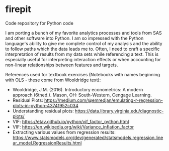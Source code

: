 # firepit
Code repository for Python code

I am porting a bunch of my favorite analytics processes and tools from SAS and other software into Python. I am so impressed with the Python language's ability to give me complete control of my analysis and the ability to follow paths which the data leads me to. Often, I need to craft a specific interpretation of results from my data sets while referencing a text. This is especially useful for interpreting interaction effects or when accounting for non-linear relationships between features and targets. 

References used for textbook exercises (Notebooks with names beginning with OLS - these come from Wooldridge text):
- Wooldridge, J.M. (2016). Introductory econometrics: A modern approach (6thed.). Mason, OH: South-Western, Cengage Learning.
- Residual Plots: https://medium.com/@emredjan/emulating-r-regression-plots-in-python-43741952c034
- Understanding residual plots: https://data.library.virginia.edu/diagnostic-plots/
- VIF: https://etav.github.io/python/vif_factor_python.html
- VIF: https://en.wikipedia.org/wiki/Variance_inflation_factor
- Extracting various values from regression results: https://www.statsmodels.org/dev/generated/statsmodels.regression.linear_model.RegressionResults.html
